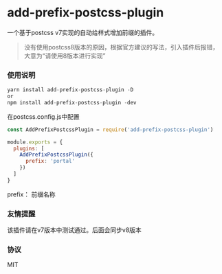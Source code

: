 # add-prefix-postcss-plugin
一个基于postcss v7实现的自动给样式增加前缀的插件。

> 没有使用postcss8版本的原因，根据官方建议的写法，引入插件后报错，大意为“请使用8版本进行实现” 

### 使用说明

```javascript
yarn install add-prefix-postcss-plugin -D
or
npm install add-prefix-postcss-plugin -dev
```

在postcss.config.js中配置

```javascript
const AddPrefixPostcssPlugin = require('add-prefix-postcss-plugin')

module.exports = {
  plugins: [
    AddPrefixPostcssPlugin({
      prefix: 'portal'
    })
  ]
}
```

prefix： 前缀名称



### 友情提醒

该插件请在v7版本中测试通过。后面会同步v8版本



### 协议

MIT
